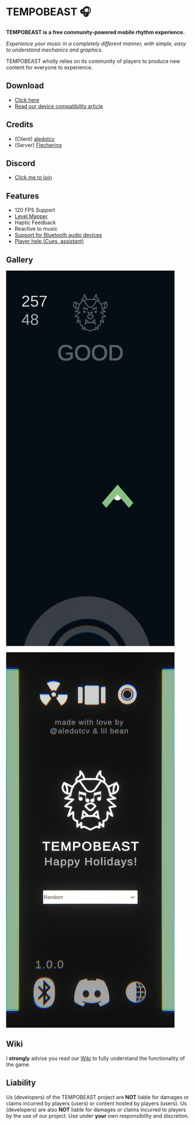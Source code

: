 
# TEMPOBEAST 🎧

**TEMPOBEAST is a free community-powered mobile rhythm experience.**

*Experience your music in a completely different manner, with simple, easy to understand mechanics and graphics.*

TEMPOBEAST wholly relies on its community of players to produce new content for everyone to experience.





## Download

 - [Click here](https://aledotcv.itch.io/tempobeast/purchase)
  - [Read our device compatibility article](https://github.com/aledotcv/tempobeast/wiki/Client-compatibility)
 
## Credits

 - (Client) [aledotcv](https://github.com/aledotcv)
 - (Server) [Flechering](https://github.com/Flechering)

## Discord
  - [Click me to join](https://discord.gg/fJTA6bTaDq)

## Features
* 120 FPS Support
* [Level Mapper](https://github.com/aledotcv/tempobeast/wiki/Mapping)
* Haptic Feedback
* Reactive to music
* [Support for Bluetooth audio devices](https://github.com/aledotcv/tempobeast/wiki/How-to-play#how-to)
* [Player help (Cues, assistant)](https://github.com/aledotcv/tempobeast/wiki/How-to-play#configure-the-client-to-your-own-liking)

## Gallery

![Screenshot 1](https://raw.githubusercontent.com/aledotcv/data/main/tb-client/ss11.png)

![Screenshot 2](https://raw.githubusercontent.com/aledotcv/data/main/tb-client/ss22.png)

## Wiki

I **strongly** advise you read our [Wiki](https://github.com/aledotcv/tempobeast/wiki) to fully understand the functionality of the game.

## Liability
Us (developers) of the TEMPOBEAST project are **NOT** liable for damages or claims incurred by players (users) or content hosted
by players (users). Us (developers) are also **NOT** liable for damages or claims incurred to players by the use of our
project. Use under **your** own responsibility and discretion.


